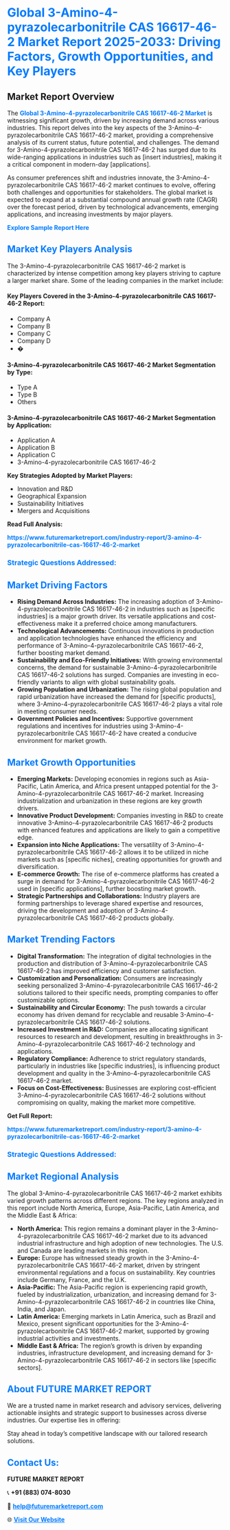<h1 style="color: #007BFF;">Global 3-Amino-4-pyrazolecarbonitrile CAS 16617-46-2 Market Report 2025-2033: Driving Factors, Growth Opportunities, and Key Players</h1>

<section id="overview">
<h2>Market Report Overview</h2>
<p>The <a href="https://www.futuremarketreport.com/industry-report/3-amino-4-pyrazolecarbonitrile-cas-16617-46-2-market" style="color: #007BFF; text-decoration: none;"><strong>Global 3-Amino-4-pyrazolecarbonitrile CAS 16617-46-2 Market</strong></a> is witnessing significant growth, driven by increasing demand across various industries. This report delves into the key aspects of the 3-Amino-4-pyrazolecarbonitrile CAS 16617-46-2 market, providing a comprehensive analysis of its current status, future potential, and challenges. The demand for 3-Amino-4-pyrazolecarbonitrile CAS 16617-46-2 has surged due to its wide-ranging applications in industries such as [insert industries], making it a critical component in modern-day [applications].</p>
<p>As consumer preferences shift and industries innovate, the 3-Amino-4-pyrazolecarbonitrile CAS 16617-46-2 market continues to evolve, offering both challenges and opportunities for stakeholders. The global market is expected to expand at a substantial compound annual growth rate (CAGR) over the forecast period, driven by technological advancements, emerging applications, and increasing investments by major players.</p>
</section>

<section id="overview">
<p><a href="https://www.futuremarketreport.com/request-sample/reportId=110899" style="color: #007BFF; text-decoration: none;"><strong>Explore Sample Report Here</strong></a></p>
</section>

<section id="key-players">
<h2 style="color: #007BFF;">Market Key Players Analysis</h2>
<p>The 3-Amino-4-pyrazolecarbonitrile CAS 16617-46-2 market is characterized by intense competition among key players striving to capture a larger market share. Some of the leading companies in the market include:</p>
<h4>Key Players Covered in the 3-Amino-4-pyrazolecarbonitrile CAS 16617-46-2 Report:</h4>
<ul><li>Company A</li><li>Company B</li><li>Company C</li><li>Company D</li><li>�</li></ul>
<h4>3-Amino-4-pyrazolecarbonitrile CAS 16617-46-2 Market Segmentation by Type:</h4>
<ul><li>Type A</li><li>Type B</li><li>Others</li></ul>

<h4>3-Amino-4-pyrazolecarbonitrile CAS 16617-46-2 Market Segmentation by Application:</h4>
<ul><li>Application A</li><li>Application B</li><li>Application C</li><li>3-Amino-4-pyrazolecarbonitrile CAS 16617-46-2</li></ul>
<p><strong>Key Strategies Adopted by Market Players:</strong></p>
<ul>
<li>Innovation and R&D</li>
<li>Geographical Expansion</li>
<li>Sustainability Initiatives</li>
<li>Mergers and Acquisitions</li>
</ul>
</section>

<section>
<p><strong>Read Full Analysis: </strong></p><a href="https://www.futuremarketreport.com/industry-report/3-amino-4-pyrazolecarbonitrile-cas-16617-46-2-market" style="color: #007BFF; text-decoration: none;"><strong>https://www.futuremarketreport.com/industry-report/3-amino-4-pyrazolecarbonitrile-cas-16617-46-2-market</strong></a>
<h3 style="color: #007BFF;">Strategic Questions Addressed:</h3>
</section>

<section id="driving-factors">
<h2 style="color: #007BFF;">Market Driving Factors</h2>
<ul>
<li><strong>Rising Demand Across Industries:</strong> The increasing adoption of 3-Amino-4-pyrazolecarbonitrile CAS 16617-46-2 in industries such as [specific industries] is a major growth driver. Its versatile applications and cost-effectiveness make it a preferred choice among manufacturers.</li>
<li><strong>Technological Advancements:</strong> Continuous innovations in production and application technologies have enhanced the efficiency and performance of 3-Amino-4-pyrazolecarbonitrile CAS 16617-46-2, further boosting market demand.</li>
<li><strong>Sustainability and Eco-Friendly Initiatives:</strong> With growing environmental concerns, the demand for sustainable 3-Amino-4-pyrazolecarbonitrile CAS 16617-46-2 solutions has surged. Companies are investing in eco-friendly variants to align with global sustainability goals.</li>
<li><strong>Growing Population and Urbanization:</strong> The rising global population and rapid urbanization have increased the demand for [specific products], where 3-Amino-4-pyrazolecarbonitrile CAS 16617-46-2 plays a vital role in meeting consumer needs.</li>
<li><strong>Government Policies and Incentives:</strong> Supportive government regulations and incentives for industries using 3-Amino-4-pyrazolecarbonitrile CAS 16617-46-2 have created a conducive environment for market growth.</li>
</ul>
</section>

<section id="growth-opportunities">
<h2 style="color: #007BFF;">Market Growth Opportunities</h2>
<ul>
<li><strong>Emerging Markets:</strong> Developing economies in regions such as Asia-Pacific, Latin America, and Africa present untapped potential for the 3-Amino-4-pyrazolecarbonitrile CAS 16617-46-2 market. Increasing industrialization and urbanization in these regions are key growth drivers.</li>
<li><strong>Innovative Product Development:</strong> Companies investing in R&D to create innovative 3-Amino-4-pyrazolecarbonitrile CAS 16617-46-2 products with enhanced features and applications are likely to gain a competitive edge.</li>
<li><strong>Expansion into Niche Applications:</strong> The versatility of 3-Amino-4-pyrazolecarbonitrile CAS 16617-46-2 allows it to be utilized in niche markets such as [specific niches], creating opportunities for growth and diversification.</li>
<li><strong>E-commerce Growth:</strong> The rise of e-commerce platforms has created a surge in demand for 3-Amino-4-pyrazolecarbonitrile CAS 16617-46-2 used in [specific applications], further boosting market growth.</li>
<li><strong>Strategic Partnerships and Collaborations:</strong> Industry players are forming partnerships to leverage shared expertise and resources, driving the development and adoption of 3-Amino-4-pyrazolecarbonitrile CAS 16617-46-2 products globally.</li>
</ul>
</section>

<section id="trending-factors">
<h2 style="color: #007BFF;">Market Trending Factors</h2>
<ul>
<li><strong>Digital Transformation:</strong> The integration of digital technologies in the production and distribution of 3-Amino-4-pyrazolecarbonitrile CAS 16617-46-2 has improved efficiency and customer satisfaction.</li>
<li><strong>Customization and Personalization:</strong> Consumers are increasingly seeking personalized 3-Amino-4-pyrazolecarbonitrile CAS 16617-46-2 solutions tailored to their specific needs, prompting companies to offer customizable options.</li>
<li><strong>Sustainability and Circular Economy:</strong> The push towards a circular economy has driven demand for recyclable and reusable 3-Amino-4-pyrazolecarbonitrile CAS 16617-46-2 solutions.</li>
<li><strong>Increased Investment in R&D:</strong> Companies are allocating significant resources to research and development, resulting in breakthroughs in 3-Amino-4-pyrazolecarbonitrile CAS 16617-46-2 technology and applications.</li>
<li><strong>Regulatory Compliance:</strong> Adherence to strict regulatory standards, particularly in industries like [specific industries], is influencing product development and quality in the 3-Amino-4-pyrazolecarbonitrile CAS 16617-46-2 market.</li>
<li><strong>Focus on Cost-Effectiveness:</strong> Businesses are exploring cost-efficient 3-Amino-4-pyrazolecarbonitrile CAS 16617-46-2 solutions without compromising on quality, making the market more competitive.</li>
</ul>
</section>

<section>
<p><strong>Get Full Report: </strong></p><a href="https://www.futuremarketreport.com/industry-report/3-amino-4-pyrazolecarbonitrile-cas-16617-46-2-market" style="color: #007BFF; text-decoration: none;"><strong>https://www.futuremarketreport.com/industry-report/3-amino-4-pyrazolecarbonitrile-cas-16617-46-2-market</strong></a>
<h3 style="color: #007BFF;">Strategic Questions Addressed:</h3>
</section>


<section id="regional-analysis">
<h2 style="color: #007BFF;">Market Regional Analysis</h2>
<p>The global 3-Amino-4-pyrazolecarbonitrile CAS 16617-46-2 market exhibits varied growth patterns across different regions. The key regions analyzed in this report include North America, Europe, Asia-Pacific, Latin America, and the Middle East & Africa:</p>
<ul>
<li><strong>North America:</strong> This region remains a dominant player in the 3-Amino-4-pyrazolecarbonitrile CAS 16617-46-2 market due to its advanced industrial infrastructure and high adoption of new technologies. The U.S. and Canada are leading markets in this region.</li>
<li><strong>Europe:</strong> Europe has witnessed steady growth in the 3-Amino-4-pyrazolecarbonitrile CAS 16617-46-2 market, driven by stringent environmental regulations and a focus on sustainability. Key countries include Germany, France, and the U.K.</li>
<li><strong>Asia-Pacific:</strong> The Asia-Pacific region is experiencing rapid growth, fueled by industrialization, urbanization, and increasing demand for 3-Amino-4-pyrazolecarbonitrile CAS 16617-46-2 in countries like China, India, and Japan.</li>
<li><strong>Latin America:</strong> Emerging markets in Latin America, such as Brazil and Mexico, present significant opportunities for the 3-Amino-4-pyrazolecarbonitrile CAS 16617-46-2 market, supported by growing industrial activities and investments.</li>
<li><strong>Middle East & Africa:</strong> The region’s growth is driven by expanding industries, infrastructure development, and increasing demand for 3-Amino-4-pyrazolecarbonitrile CAS 16617-46-2 in sectors like [specific sectors].</li>
</ul>
</section>

<footer>
<h2 style="color: #007BFF;">About FUTURE MARKET REPORT</h2>
<p>We are a trusted name in market research and advisory services, delivering actionable insights and strategic support to businesses across diverse industries. Our expertise lies in offering:</p>

<p>Stay ahead in today’s competitive landscape with our tailored research solutions.</p>

<h2 style="color: #007BFF;">Contact Us:</h2>
<p><strong>FUTURE MARKET REPORT</strong></p>
<p>📞 <strong>+91 (883) 074-8030</strong></p>
<p>📧 <strong><a href="mailto:help@futuremarketreport.com" style="color: #007BFF;">help@futuremarketreport.com</a></strong></p>
<p>🌐 <strong><a href="https://www.futuremarketreport.com/" style="color: #007BFF;">Visit Our Website</a></strong></p>
</footer>